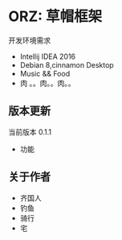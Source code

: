 ORZ: 草帽框架
=====================================
开发环境需求
- Intellij IDEA 2016
- Debian 8,cinnamon Desktop
- Music && Food
- 肉 。。肉。。肉。。

版本更新
--------------
当前版本 0.1.1
- 功能

关于作者
--------------
- 齐国人
- 钓鱼
- 骑行
- 宅